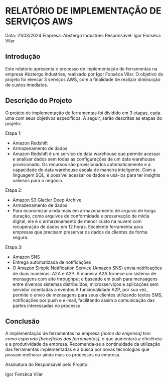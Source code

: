 # RELATÓRIO DE IMPLEMENTAÇÃO DE SERVIÇOS AWS

Data: 21/03/2024
Empresa: Abstergo Industries 
Responsável: Igor Fonsêca Vilar

## Introdução
Este relatório apresenta o processo de implementação de ferramentas na empresa Abstergo Industries, realizado por Igor Fonsêca Vilar. O objetivo do projeto foi elencar 3 serviços AWS, com a finalidade de realizar diminuição de custos imediatos.

## Descrição do Projeto
O projeto de implementação de ferramentas foi dividido em 3 etapas, cada uma com seus objetivos específicos. A seguir, serão descritas as etapas do projeto:

Etapa 1: 
- Amazon Redshift
- Armazenamento de dados
- Amazon Redshift é um serviço de data warehouse que permite acessar e analisar dados sem todas as configurações de um data warehouse provisionado. Os recursos são provisionados automaticamente e a capacidade do data warehouse escala de maneira inteligente. Com a linguagem SQL, é possível acessar os dados e usá-los para ter insights valiosos para o negócio. 

Etapa 2: 
- Amazon S3 Glacier Deep Archive
- Armazenamento de dados
- Para economizar ainda mais em armazenamento de arquivo de longa duração, como arquivos de conformidade e preservação de mídia digital, ele é o armazenamento de menor custo na nuvem com recuperação de dados em 12 horas. Excelente ferramenta para empresas que precisam preservar os dados de clientes de forma segura.

Etapa 3: 
- Amazon SNS
- Entrega automatizada de notificações
- O Amazon Simple Notiﬁcation Service (Amazon SNS) envia notificações de duas maneiras: A2A e A2P. A maneira A2A fornece um sistema de mensagens com alto throughput e baseado em push para mensagens entre diversos sistemas distribuídos, microsserviços e aplicações sem servidor orientadas a eventos.A funcionalidade A2P, por sua vez, permite o envio de mensagens para seus clientes utilizando textos SMS, notificações por push e e-mail, facilitando assim a comunicação das partes interessadas no processo.



## Conclusão
A implementação de ferramentas na empresa *[nome da empresa] tem como esperado [benefícios das ferramentas]*, o que aumentará a eficiência e a produtividade da empresa. Recomenda-se a continuidade da utilização das ferramentas implementadas e a busca por novas tecnologias que possam melhorar ainda mais os processos da empresa.



Assinatura do Responsável pelo Projeto:

Igor Fonsêca Vilar
